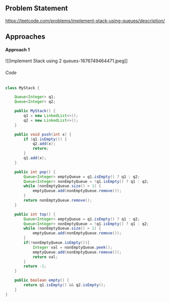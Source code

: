 ## Problem Statement
https://leetcode.com/problems/implement-stack-using-queues/description/

## Approaches
#### Approach 1
![[Implement Stack using 2 queues-1676749464471.jpeg]]

###### Code
```java
class MyStack {

    Queue<Integer> q1;
    Queue<Integer> q2;

    public MyStack() {
        q1 = new LinkedList<>();
        q2 = new LinkedList<>();
    }

    public void push(int x) {
        if (q1.isEmpty()) {
            q2.add(x);
            return;
        }
        q1.add(x);
    }

    public int pop() {
        Queue<Integer> emptyQueue = q1.isEmpty() ? q1 : q2;
        Queue<Integer> nonEmptyQueue = !q1.isEmpty() ? q1 : q2;
        while (nonEmptyQueue.size() > 1) {
            emptyQueue.add(nonEmptyQueue.remove());
        }
        return nonEmptyQueue.remove();
    }

    public int top() {
        Queue<Integer> emptyQueue = q1.isEmpty() ? q1 : q2;
        Queue<Integer> nonEmptyQueue = !q1.isEmpty() ? q1 : q2;
        while (nonEmptyQueue.size() > 1) {
            emptyQueue.add(nonEmptyQueue.remove());
        }
        if(!nonEmptyQueue.isEmpty()){
            Integer val = nonEmptyQueue.peek();
            emptyQueue.add(nonEmptyQueue.remove());
            return val;
        }
        return -1;
    }

    public boolean empty() {
        return q1.isEmpty() && q2.isEmpty();
    }
}
```